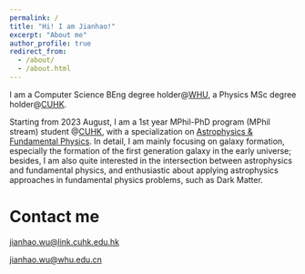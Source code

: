 ```yaml
---
permalink: /
title: "Hi! I am Jianhao!"
excerpt: "About me"
author_profile: true
redirect_from: 
  - /about/
  - /about.html
---
```



I am a Computer Science BEng degree holder@[WHU](https://en.whu.edu.cn/), a Physics MSc degree holder@[CUHK](https://www.cuhk.edu.hk).

Starting from 2023 August, I am a 1st year MPhil-PhD program (MPhil stream) student @[CUHK](https://www.cuhk.edu.hk), with a specialization on [Astrophysics & Fundamental Physics](https://newww.phy.cuhk.edu.hk/research-areas/astrophysics-fundamental-physics). In detail, I am mainly focusing on galaxy formation, especially the formation of the first generation galaxy in the early universe; besides, I am also quite interested in the intersection between astrophysics and fundamental physics, and enthusiastic about applying astrophysics approaches in fundamental physics problems, such as Dark Matter.

# Contact me

<jianhao.wu@link.cuhk.edu.hk>

<jianhao.wu@whu.edu.cn>